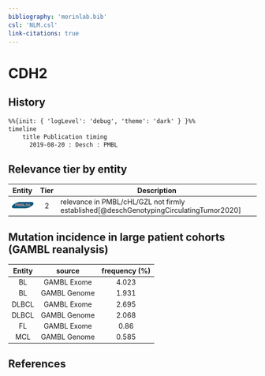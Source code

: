 ```yaml
---
bibliography: 'morinlab.bib'
csl: 'NLM.csl'
link-citations: true
---
```


# CDH2

## History

```mermaid
%%{init: { 'logLevel': 'debug', 'theme': 'dark' } }%%
timeline
    title Publication timing
      2019-08-20 : Desch : PMBL
```


## Relevance tier by entity

|Entity|Tier|Description|
|:------:|:----:|--------------------------------------|
|![PMBL](images/icons/PMBL_tier2.png)|2|relevance in PMBL/cHL/GZL not firmly established[@deschGenotypingCirculatingTumor2020]|


## Mutation incidence in large patient cohorts (GAMBL reanalysis)

|Entity|source |frequency (%)|
|:------:|:----:|:----:|
|BL|GAMBL Exome |4.023 |
|BL|GAMBL Genome |1.931 |
|DLBCL|GAMBL Exome |2.695 |
|DLBCL|GAMBL Genome |2.068 |
|FL|GAMBL Exome |0.86 |
|MCL|GAMBL Genome |0.585 |


## References


